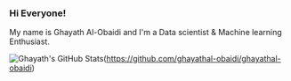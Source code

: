 ### Hi Everyone!

My name is Ghayath Al-Obaidi and I'm a Data scientist & Machine learning Enthusiast.

![Ghayath's GitHub Stats](https://github-readme-stats.vercel.app/api?username=ghayathal-obaidi&theme=synthwave)(https://github.com/ghayathal-obaidi/ghayathal-obaidi)

<!--
**GhayathAl-Obaidi/GhayathAl-Obaidi** is a ✨ _special_ ✨ repository because its `README.md` (this file) appears on your GitHub profile.

Here are some ideas to get you started:

- 🔭 I’m currently working on ...
- 🌱 I’m currently learning ...
- 👯 I’m looking to collaborate on ...
- 🤔 I’m looking for help with ...
- 💬 Ask me about ...
- 📫 How to reach me: ...
- 😄 Pronouns: ...
- ⚡ Fun fact: ...
-->
